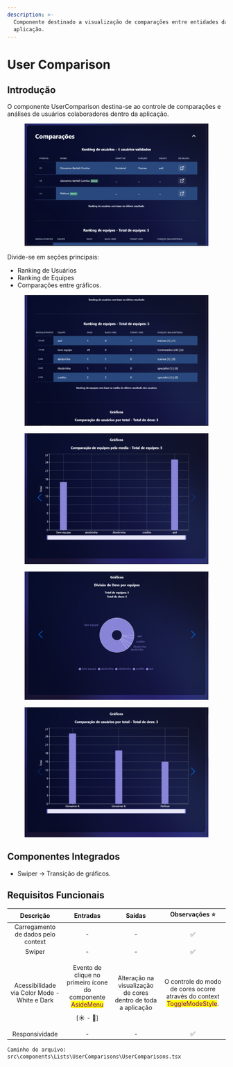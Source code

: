 ```yaml
---
description: >-
  Componente destinado a visualização de comparações entre entidades da
  aplicação.
---
```


# User Comparison

## Introdução

O componente UserComparison destina-se ao controle de comparações e análises de usuários colaboradores dentro da aplicação.

<figure><img src="../../.gitbook/assets/image (13).png" alt=""><figcaption></figcaption></figure>

Divide-se em seções principais:

* Ranking de Usuários
* Ranking de Equipes
* Comparações entre gráficos.

<figure><img src="../../.gitbook/assets/image (11).png" alt=""><figcaption></figcaption></figure>

<figure><img src="../../.gitbook/assets/image (20).png" alt=""><figcaption></figcaption></figure>

<figure><img src="../../.gitbook/assets/image (8).png" alt=""><figcaption></figcaption></figure>

<figure><img src="../../.gitbook/assets/image (14).png" alt=""><figcaption></figcaption></figure>

## Componentes Integrados

* Swiper -> Transição de gráficos.

## Requisitos Funcionais

|                   Descrição                  |                                                       Entradas                                                      |                             Saídas                            |                                               Observações ⭐                                               |
| :------------------------------------------: | :-----------------------------------------------------------------------------------------------------------------: | :-----------------------------------------------------------: | :-------------------------------------------------------------------------------------------------------: |
|      Carregamento de dados pelo context      |                                                          -                                                          |                               -                               |                                                     ✅                                                     |
|                    Swiper                    |                                                          -                                                          |                               -                               |                                                     ✅                                                     |
| Acessibilidade via Color Mode - White e Dark | <p>Evento de clique no primeiro ícone do componente <mark style="color:purple;">AsideMenu</mark></p><p>[☀ - 🌙]</p> | Alteração na visualização de cores dentro de toda a aplicação | O controle do modo de cores ocorre através do context <mark style="color:purple;">ToggleModeStyle</mark>. |
|                Responsividade                |                                                          -                                                          |                               -                               |                                                     ✅                                                     |

```
Caminho do arquivo: src\components\Lists\UserComparisons\UserComparisons.tsx
```
